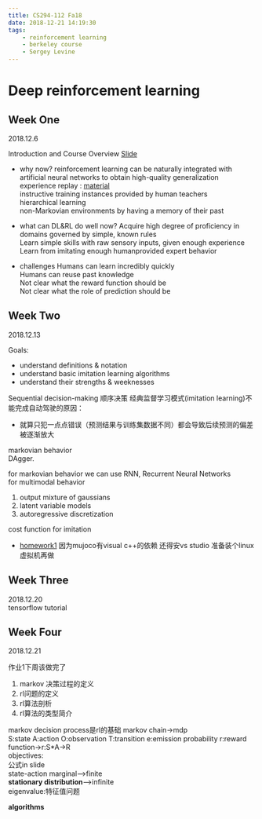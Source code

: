 ```yaml
---
title: CS294-112 Fa18
date: 2018-12-21 14:19:30
tags: 
    - reinforcement learning
    - berkeley course
    - Sergey Levine
---
```


# Deep reinforcement learning  

## Week One

2018.12.6  

Introduction and Course Overview [Slide](http://rail.eecs.berkeley.edu/deeprlcourse/static/slides/lec-1.pdf)  

* why now?
    reinforcement learning can be naturally integrated with artificial neural networks to obtain high-quality generalization  
    experience replay : [material](https://datascience.stackexchange.com/questions/20535/what-is-experience-replay-and-what-are-its-benefits)  
    instructive training instances provided by human teachers  
    hierarchical learning  
    non-Markovian environments by having a memory of their past  

* what can DL&RL do well now?
    Acquire high degree of proficiency in domains governed by simple, known rules  
    Learn simple skills with raw sensory inputs, given enough experience  
    Learn from imitating enough humanprovided expert behavior  

* challenges
    Humans can learn incredibly quickly  
    Humans can reuse past knowledge  
    Not clear what the reward function should be  
    Not clear what the role of prediction should be  

## Week Two

2018.12.13  

Goals:

* understand definitions & notation  
* understand basic imitation learning algorithms
* understand their strengths & weeknesses

Sequential decision-making 顺序决策
经典监督学习模式(imitation learning)不能完成自动驾驶的原因：  

* 就算只犯一点点错误（预测结果与训练集数据不同）都会导致后续预测的偏差被逐渐放大  

markovian behavior  
DAgger.  

for markovian behavior we can use RNN, Recurrent Neural Networks  
for multimodal behavior  

1. output mixture of gaussians  
2. latent variable models  
3. autoregressive discretization  

cost function for imitation  
  
* [homework1](http://rail.eecs.berkeley.edu/deeprlcourse/static/homeworks/hw1.pdf) 因为mujoco有visual c++的依赖 还得安vs studio 准备装个linux虚拟机再做  
  
## Week Three  
  
2018.12.20  
tensorflow tutorial  
  
## Week Four  
  
2018.12.21  
  
作业1下周该做完了  
  
1. markov 决策过程的定义
2. rl问题的定义
3. rl算法剖析
4. rl算法的类型简介  

markov decision process是rl的基础
markov chain->mdp  
S:state A:action O:observation T:transition e:emission probability r:reward function->r:S*A->R  
objectives:  
    公式in slide  
state-action marginal-->finite  
**stationary distribution**-->infinite  
eigenvalue:特征值问题  
  
**algorithms**  
